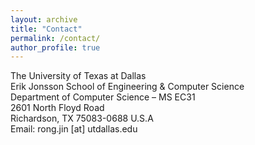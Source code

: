 ```yaml
---
layout: archive
title: "Contact"
permalink: /contact/
author_profile: true
---
```

The University of Texas at Dallas<br>
Erik Jonsson School of Engineering & Computer Science<br>
Department of Computer Science – MS EC31<br>
2601 North Floyd Road<br>
Richardson, TX 75083-0688 U.S.A <br>
Email: rong.jin [at] utdallas.edu
